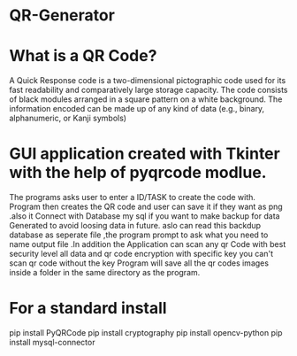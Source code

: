 # QR-Generator


# What is a QR Code?

A Quick Response code is a two-dimensional pictographic code used for its fast readability and comparatively large storage capacity. The code consists of black modules arranged in a square pattern on a white background. The information encoded can be made up of any kind of data (e.g., binary, alphanumeric, or Kanji symbols)



 # GUI application created with Tkinter with the help of pyqrcode modlue.

The programs asks user to enter a ID/TASK to create the code with. Program then creates the QR code
and user can save it if they want as png  .also it Connect with Database my sql if you want to make backup for data Generated to avoid loosing data 
in future. aslo  can read this backdup database as seperate file ,the program prompt to ask what you need to name  output  file
.In addition the Application can scan any qr Code 
with best security level  all data and qr code encryption with specific key you can't scan qr code without the key 
Program will save all the qr codes images inside a folder in the same directory as the program.

# For a standard install


pip install PyQRCode
pip install cryptography
pip install opencv-python
pip install mysql-connector


